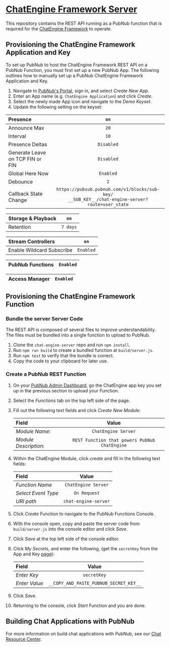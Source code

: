 # [ChatEngine Framework Server](https://pubnub.github.io/chat-engine-server/)

This repository contains the REST API running as a PubNub function that is required for
the [ChatEngine Framework](https://github.com/pubnub/chat-engine/) to operate.

## Provisioning the ChatEngine Framework Application and Key

To set up PubNub to host the ChatEngine Framework REST API on a PubNub Function, you must first set up a new PubNub App.
The following outlines how to manually set up a PubNub ChatEngine Framework Application and Key.

1. Navigate to [PubNub's Portal](https://dashboard.pubnub.com/), sign in, and select _Create New App_.
1. Enter an App name (e.g. `ChatEngine Application`) and click _Create_.
1. Select the newly made App icon and navigate to the _Demo Keyset_.
1. Update the following setting on the keyset:

| **Presence**                     |                                                 `on`                                                  |
| :------------------------------- | :---------------------------------------------------------------------------------------------------: |
| Announce Max                     |                                                 `20`                                                  |
| Interval                         |                                                 `10`                                                  |
| Presence Deltas                  |                                              `Disabled`                                               |
| Generate Leave on TCP FIN or FIN |                                              `Disabled`                                               |
| Global Here Now                  |                                               `Enabled`                                               |
| Debounce                         |                                                  `2`                                                  |
| Callback State Change            | `https://pubsub.pubnub.com/v1/blocks/sub-key/` <br> `__SUB_KEY__/chat-engine-server?route=user_state` |

| **Storage & Playback** |   `on`   |
| :--------------------- | :------: |
| Retention              | `7 days` |

| **Stream Controllers**    |   `on`    |
| :------------------------ | :-------: |
| Enable Wildcard Subscribe | `Enabled` |

| **PubNub Functions** | `Enabled` |
| :------------------- | :-------: |


| **Access Manager** | `Enabled` |
| :----------------- | :-------: |


## Provisioning the ChatEngine Framework Function

### Bundle the server Server Code

The REST API is composed of several files to improve understandability. The files
must be bundled into a single function to upload to PubNub.

1. Clone the `chat-engine-server` repo and run `npm install`.
1. Run `npm run build` to create a bundled function at `build/server.js`.
1. Run `npm test` to verify that the bundle is correct.
1. Copy the code to your clipboard for later use.

### Create a PubNub REST Function

1. On your [PubNub Admin Dashboard](https://dashboard.pubnub.com/), go the ChatEngine app key you set up in the previous section to upload your Function.
1. Select the _Functions_ tab on the top left side of the page.
1. Fill out the following text fields and click _Create New Module_:

   | Field                 |                     Value                     |
   | :-------------------- | :-------------------------------------------: |
   | _Module Name_:        |              `ChatEngine Server`              |
   | _Module Description_: | `REST Function that powers PubNub ChatEngine` |

1. Within the ChatEngine Module, click _create_ and fill in the following text fields:

   | Field               |        Value         |
   | :------------------ | :------------------: |
   | _Function Name_     | `ChatEngine Server`  |
   | _Select Event Type_ |     `On Request`     |
   | _URI path_          | `chat-engine-server` |

1. Click _Create_ Function to navigate to the PubNub Functions Console.
1. With the console open, copy and paste the server code from `build/server.js` into the console editor and click _Save_.
1. Click _Save_ at the top left side of the console editor.
1. Click _My Secrets_, and enter the following, (get the `secretKey` from the App and Key [page](admin.pubnub.com)):

   | Field         |                 Value                  |
   | :------------ | :------------------------------------: |
   | _Enter Key_   |              `secretKey`               |
   | _Enter Value_ | `__COPY_AND_PASTE_PUBNUB_SECRET_KEY__` |

1. Click _Save_.
1. Returning to the console, click _Start_ Function and you are done.

## Building Chat Applications with PubNub

For more information on build chat applications with PubNub, see our
[Chat Resource Center](https://www.pubnub.com/developers/chat-resource-center/).
